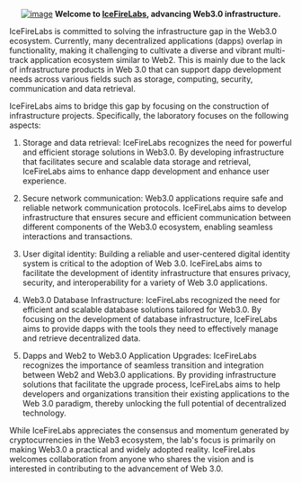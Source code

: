 <p align="center">
<a href="https://icefirelabs.xyz/"><img  alt="image" src="https://github.com/user-attachments/assets/de8e7fe3-036d-4f86-85dd-303304789037"></a>
    <b>Welcome to <a href="https://icefirelabs.xyz/">IceFireLabs</a>, advancing Web3.0 infrastructure.</b>
</p>


IceFireLabs is committed to solving the infrastructure gap in the Web3.0 ecosystem. Currently, many decentralized applications (dapps) overlap in functionality, making it challenging to cultivate a diverse and vibrant multi-track application ecosystem similar to Web2. This is mainly due to the lack of infrastructure products in Web 3.0 that can support dapp development needs across various fields such as storage, computing, security, communication and data retrieval.

IceFireLabs aims to bridge this gap by focusing on the construction of infrastructure projects. Specifically, the laboratory focuses on the following aspects:

1. Storage and data retrieval: IceFireLabs recognizes the need for powerful and efficient storage solutions in Web3.0. By developing infrastructure that facilitates secure and scalable data storage and retrieval, IceFireLabs aims to enhance dapp development and enhance user experience.

2. Secure network communication: Web3.0 applications require safe and reliable network communication protocols. IceFireLabs aims to develop infrastructure that ensures secure and efficient communication between different components of the Web3.0 ecosystem, enabling seamless interactions and transactions.

3. User digital identity: Building a reliable and user-centered digital identity system is critical to the adoption of Web 3.0. IceFireLabs aims to facilitate the development of identity infrastructure that ensures privacy, security, and interoperability for a variety of Web 3.0 applications.

4. Web3.0 Database Infrastructure: IceFireLabs recognized the need for efficient and scalable database solutions tailored for Web3.0. By focusing on the development of database infrastructure, IceFireLabs aims to provide dapps with the tools they need to effectively manage and retrieve decentralized data.

5. Dapps and Web2 to Web3.0 Application Upgrades: IceFireLabs recognizes the importance of seamless transition and integration between Web2 and Web3.0 applications. By providing infrastructure solutions that facilitate the upgrade process, IceFireLabs aims to help developers and organizations transition their existing applications to the Web 3.0 paradigm, thereby unlocking the full potential of decentralized technology.

While IceFireLabs appreciates the consensus and momentum generated by cryptocurrencies in the Web3 ecosystem, the lab's focus is primarily on making Web3.0 a practical and widely adopted reality. IceFireLabs welcomes collaboration from anyone who shares the vision and is interested in contributing to the advancement of Web 3.0.
